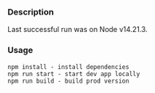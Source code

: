 ### Description
Last successful run was on Node v14.21.3.

### Usage
```
npm install - install dependencies
npm run start - start dev app locally
npm run build - build prod version
```

